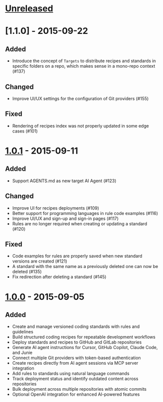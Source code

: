 # [Unreleased]

# [1.1.0] - 2015-09-22

## Added

- Introduce the concept of `Targets` to distribute recipes and standards in specific folders on a repo, which makes sense in a mono-repo context (#137)

## Changed

- Improve UI/UX settings for the configuration of Git providers (#155)

## Fixed

- Rendering of recipes index was not properly updated in some edge cases (#101)

# [1.0.1] - 2015-09-11

## Added

- Support AGENTS.md as new target AI Agent (#123)

## Changed

- Improve UI for recipes deployments (#109)
- Better support for programming languages in rule code examples (#116)
- Improve UI/UX and sign-up and sign-in pages (#117)
- Rules are no longer required when creating or updating a standard (#120)

## Fixed

- Code examples for rules are properly saved when new standard versions are created (#121)
- A standard with the same name as a previously deleted one can now be deleted (#135)
- Fix redirection after deleting a standard (#145)

# [1.0.0] - 2015-09-05

## Added

- Create and manage versioned coding standards with rules and guidelines
- Build structured coding recipes for repeatable development workflows
- Deploy standards and recipes to GitHub and GitLab repositories
- Generate AI agent instructions for Cursor, GitHub Copilot, Claude Code, and Junie
- Connect multiple Git providers with token-based authentication
- Create recipes directly from AI agent sessions via MCP server integration
- Add rules to standards using natural language commands
- Track deployment status and identify outdated content across repositories
- Bulk deployment across multiple repositories with atomic commits
- Optional OpenAI integration for enhanced AI-powered features

[Unreleased]: https://github.com/PackmindHub/packmind-monorepo/compare/release/1.0.1...HEAD
[1.0.1]: https://github.com/PackmindHub/packmind-monorepo/compare/release/1.0.0...release/1.0.1
[1.0.0]: https://github.com/PackmindHub/packmind-monorepo/compare/1286712f81d6e2b8e18888ee8e23c5503a52c887...release/1.0.0
